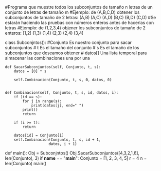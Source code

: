#Programa que muestre todos los subconjuntos de tamaño n letras de un conjunto de letras de tamaño m
#Ejemplo: de (A,B,C,D) obtener los subconjuntos de tamaño de 2 letras: (A,B) (A,C) (A,D) (B,C) (B,D) (C,D)
#Se estarán haciendo las pruebas con números enteros antes de hacerlas con letras
#Ejemplo: de (1,2,3,4) objener los subconjuntos de tamaño de 2 enteros: (1,2) (1,3) (1,4) (2,3) (2,4) (3,4)

class Subconjntos():
    #Conjunto       Es nuestro conjunto para sacar subconjuntos
    # t      Es el tamaño del conjunto
    # s      Es el tamaño de los subconjuntos que deseamos obtener
    # datos[]        Una lista temporal para almacenar las combinaciones una por una

    def SacarSubconjuntos(self, Conjunto, t, s):
        datos = [0] * s

        self.Combinacion(Conjunto, t, s, 0, datos, 0)


    def Combinacion(self, Conjunto, t, s, id, datos, i):
        if (id == s):
            for j in range(s):
                print(datos[j], end=" ")
            print()
            return

        if (i >= t):
            return

        datos[id] = Conjunto[i]
        self.Combinacion(Conjunto, t, s, id + 1,
                        datos, i + 1)



def main():
    Obj = Subconjntos()
    Obj.SacarSubconjuntos([4,3,2,1,6], len(Conjunto), 3)
if __name__ == "__main__":
    Conjunto = [1, 2, 3, 4, 5]
    r = 4
    n = len(Conjunto)
    main()
